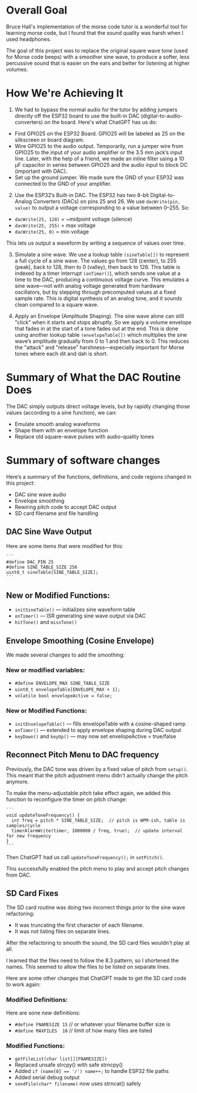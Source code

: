 # Overall Goal

Bruce Hall's implementation of the morse code tutor is a wonderful tool for learning morse code, but I found that the sound quality was harsh when I used headphones.

The goal of this project was to replace the original square wave tone (used for Morse code beeps) with a smoother sine wave, 
to produce a softer, less percussive sound that is easier on the ears and better for listening at higher volumes.

# How We're Achieving It

1. We had to bypass the normal audio for the tutor by adding jumpers directly off the ESP32 board to use the built-in DAC (digital-to-audio-converters) on 
the board. Here's what ChatGPT has us do:

* Find GPIO25 on the ESP32 Board. GPIO25 will be labeled as 25 on the silkscreen or board diagram.
* Wire GPIO25 to the audio output. Temporarily, run a jumper wire from GPIO25 to the input of your audio amplifier or the 3.5 mm jack’s input line.
  Later, with the help of a friend, we made an inline filter using a 10 µF capacitor in series between GPIO25 and the audio input to block DC (important with DAC).
* Set up the ground jumper. We made sure the GND of your ESP32 was connected to the GND of your amplifier.

2. Use the ESP32’s Built-in DAC. The ESP32 has two 8-bit Digital-to-Analog Converters (DACs) on pins 25 and 26. We use `dacWrite(pin, value)` to output a voltage corresponding to a value between 0–255.
So:

* `dacWrite(25, 128)` = ~midpoint voltage (silence)
* `dacWrite(25, 255)` = max voltage
* `dacWrite(25, 0)` = min voltage


This lets us output a waveform by writing a sequence of values over time.

3. Simulate a sine wave. We use a lookup table `(sineTable[])` to represent a full cycle of a sine wave. The values go from 128 (center), 
to 255 (peak), back to 128, then to 0 (valley), then back to 128. This table is indexed by a timer interrupt `(onTimer()`), 
which sends one value at a time to the DAC, producing a continuous voltage curve. This emulates a sine wave—not with analog voltage 
generated from hardware oscillators, but by stepping through precomputed values at a fixed sample rate. 
This is digital synthesis of an analog tone, and it sounds clean compared to a square wave.

4. Apply an Envelope (Amplitude Shaping). The sine wave alone can still "click" when it starts and stops abruptly. So we apply a volume envelope that fades 
in at the start of a tone fades out at the end. This is done using another lookup table `(envelopeTable[])` which multiplies the sine wave’s 
amplitude gradually from 0 to 1 and then back to 0. This reduces the "attack" and "release" harshness—especially important for Morse tones 
where each dit and dah is short.

# Summary of What the DAC Routine Does

The DAC simply outputs direct voltage levels, but by rapidly changing those values (according to a sine function), we can:
* Emulate smooth analog waveforms
* Shape them with an envelope function
* Replace old square-wave pulses with audio-quality tones

# Summary of software changes

Here’s a summary of the functions, definitions, and code regions changed in this project:

* DAC sine wave audio
* Envelope smoothing
* Rewiring pitch code to accept DAC output
* SD card filename and file handling

## DAC Sine Wave Output

Here are some items that were modified for this:

    ```
	#define DAC_PIN 25
	#define SINE_TABLE_SIZE 256
	uint8_t sineTable[SINE_TABLE_SIZE];
	```

## New or Modified Functions:

* `initSineTable()` — initializes sine waveform table
* `onTimer()` — ISR generating sine wave output via DAC
* `hitTone()` and `missTone()`

## Envelope Smoothing (Cosine Envelope)

We made several changes to add the smoothing:

### New or modified variables:

* `#define ENVELOPE_MAX SINE_TABLE_SIZE`
* `uint8_t envelopeTable[ENVELOPE_MAX + 1];`
* `volatile bool envelopeActive = false;`

### New or Modified Functions:

* `initEnvelopeTable()` — fills envelopeTable with a cosine-shaped ramp
* `onTimer()` — extended to apply envelope shaping during DAC output
* `keyDown()` and `keyUp()` — may now set envelopeActive = true/false

## Reconnect Pitch Menu to DAC frequency

Previously, the DAC tone was driven by a fixed value of pitch from `setup()`. This meant that the pitch adjustment
menu didn't actually change the pitch anymore.

To make the menu-adjustable pitch take effect again, we added this function to reconfigure the timer on pitch change:

    ```
	void updateToneFrequency() {
	  int freq = pitch * SINE_TABLE_SIZE;  // pitch is WPM-ish, table is samples/cycle
	  timerAlarmWrite(timer, 1000000 / freq, true);  // update interval for new frequency
	}
	```
	
Then ChatGPT had us call `updateToneFrequency();` in `setPitch()`.

This successfully enabled the pitch menu to play and accept pitch changes from DAC.

## SD Card Fixes

The SD card routine was doing two incorrect things prior to the sine wave refactoring:

* It was truncating the first character of each filename.
* It was not listing files on separate lines.

After the refactoring to smooth the sound, the SD card files wouldn't play at all.

I learned that the files need to follow the 8.3 pattern; so I shortened the names. This seemed to 
allow the files to be listed on separate lines.

Here are some other changes that ChatGPT made to get the SD card code to work again:

### Modified Definitions:

Here are sone new definitions:

* `#define FNAMESIZE 15`   // or whatever your filename buffer size is
* `#define MAXFILES  10`   // limit of how many files are listed

### Modified Functions:

* `getFileList(char list[][FNAMESIZE])`
* Replaced unsafe strcpy() with safe strncpy()
* Added `if (name[0] == '/') name++;` to handle ESP32 file paths
* Added serial debug output
* `sendFile(char* filename)` now uses strncat() safely
